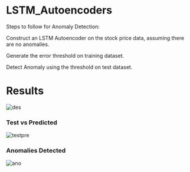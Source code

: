 # LSTM_Autoencoders
Steps to follow for Anomaly Detection: 

Construct an LSTM Autoencoder on the stock price data, assuming there are no anomalies. 

Generate the error threshold on training dataset. 

Detect Anomaly using the threshold on test dataset.

# Results

![des](https://user-images.githubusercontent.com/67474853/178676565-d29b4892-41e4-4612-bdcd-f78dc082f01a.PNG)

### Test vs Predicted

![testpre](https://user-images.githubusercontent.com/67474853/178676612-91db5663-c745-4c1a-8d9e-3300ea89e2dc.PNG)

### Anomalies Detected

![ano](https://user-images.githubusercontent.com/67474853/178676634-0515945c-e51b-436c-a65b-2632ecacf96d.PNG)
